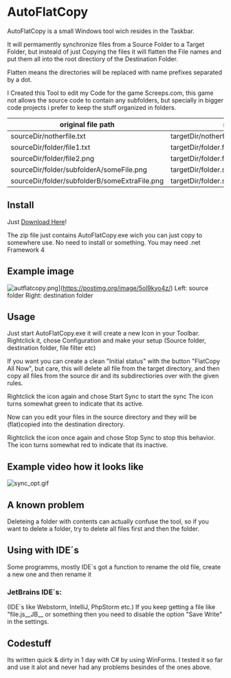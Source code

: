 # AutoFlatCopy

AutoFlatCopy is a small Windows tool wich resides in the Taskbar.

It will permamently synchronize files from a Source Folder to a Target Folder,
but insteald of just Copying the files it will flatten the File names and put them all into the root directiory of the Destination Folder.

Flatten means the directories will be replaced with name prefixes separated by a dot.

I Created this Tool to edit my Code for the game Screeps.com, this game not allows the source code to contain any subfolders,
but specially in bigger code projects i prefer to keep the stuff organized in folders.

original file path | new file path 
--- | --- 
sourceDir/notherfile.txt | targetDir/notherfile.txt 
sourceDir/folder/file1.txt | targetDir/folder.file1.txt 
sourceDir/folder/file2.png | targetDir/folder.file2.png 
sourceDir/folder/subfolderA/someFile.png | targetDir/folder.subfolderA.someFile.png 
sourceDir/folder/subfolderB/someExtraFile.png | targetDir/folder.subfolderB.someExtraFile.png 

## Install

Just [Download Here](https://github.com/Salmakis/AutoFlatCopy/releases/latest)!

The zip file just contains AutoFlatCopy.exe wich you can just copy to somewhere use.
No need to install or something.
You may need .net Framework 4

## Example image

![autflatcopy.png](https://s13.postimg.org/d4kj6rbuf/autflatcopy.png)](https://postimg.org/image/5ol9kyo4z/)
Left: source folder
Right: destination folder
 
## Usage
Just start AutoFlatCopy.exe it will create a new Icon in your Toolbar.
Rightclick it, chose Configuration and make your setup (Source folder, destination folder, file filter etc)
 
If you want you can create a clean "Initial status" with the button "FlatCopy All Now", but care, this will delete all file from the    target directory, and then copy all files from the source dir and its subdirectiories over with the given rules.

Rightclick the icon again and chose Start Sync to start the sync
The icon turns somewhat green to indicate that its active.

Now can you edit your files in the source directory and they will be (flat)copied into the destination directory.

Rightclick the icon once again and chose Stop Sync to stop this behavior.
The icon turns somewhat red to indicate that its inactive.

## Example video how it looks like
![sync_opt.gif](https://s13.postimg.org/oaeu7w97r/sync_opt.gif)

## A known problem
 
Deleteing a folder with contents can actually confuse the tool, so if you want to delete a folder, try to delete all files first and then the folder.
 
## Using with IDE´s
Some programms, mostly IDE´s got a function to rename the old file, create a new one and then rename it
 
### JetBrains IDE´s:
(IDE´s like Webstorm, IntelliJ, PhpStorm etc.)
If you keep getting a file like "file.js__JB__ or something then you need to disable the option "Save Write" in the settings.

## Codestuff
Its written quick & dirty in 1 day with C# by using WinForms.
I tested it so far and use it alot and never had any problems besindes of the ones above.
